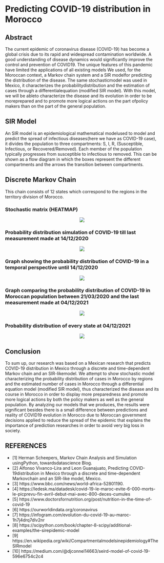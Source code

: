 # Predicting COVID-19 distribution in Morocco
## Abstract
The current epidemic of coronavirus disease (COVID-19) has become a global crisis due to its rapid and widespread contamination worldwide. A good understanding of disease dynamics would significantly improve the control and prevention of COVID19. The unique features of this pandemic have limited the applications of all existing models We used, for the Moroccan context, a Markov chain system and a SIR modelfor predicting the distribution of the disease. The same stochasticmodel was used in Mexico, it characterizes the probabilitydistribution and the estimation of cases through a differentialequation (modified SIR model). With this model, we will be ableto characterize the disease and its evolution in order to be moreprepared and to promote more logical actions on the part ofpolicy makers than on the part of the general population.
## SIR Model
An SIR model is an epidemiological mathematical modelused to model and predict the spread of infectious diseases(here we have as COVID-19 case), it divides the population to three compartments: S, I, R, (Susceptible, Infectious, or Recovered/Removed). Each member of the population typically progresses from susceptible to infectious to removed. This can be shown as a flow diagram in which the boxes represent the different compartments and the arrows the transition between compartments.
## Discrete Markov Chain
This chain consists of 12 states which correspond to the regions in the territory division of Morocco.
### Stochastic matrix (HEATMAP)
<p align="center">
  <img src="https://user-images.githubusercontent.com/63251172/97018010-85b41e00-1546-11eb-99ba-6731f9ba29ea.png">
</p>

### Probability distribution simulation of COVID-19 till last measurement made at 14/12/2020
<p align="center">
  <img src="https://user-images.githubusercontent.com/63251172/97018236-d297f480-1546-11eb-940b-6c3973878d22.png">
</p>

### Graph showing the probability distribution of COVID-19 in a temporal perspective until 14/12/2020
<p align="center">
  <img src="https://user-images.githubusercontent.com/63251172/97018883-8ef1ba80-1547-11eb-9b9e-ea57c74f8e0f.png">
</p>

### Graph comparing the probability distribution of COVID-19 in Moroccan population between 21/03/2020 and the last measurement made at 04/12/2021
<p align="center">
  <img src="https://user-images.githubusercontent.com/63251172/97018999-b3e62d80-1547-11eb-8e91-a28ae1c707cd.png">
</p>

### Probability distribution of every state at 04/12/2021
<p align="center">
  <img src="https://user-images.githubusercontent.com/63251172/97019014-b8124b00-1547-11eb-92d3-42d50b657238.png">
</p>

## Conclusion
To sum up, our research was based on a Mexican research that predicts COVID-19 distribution in Mexico through a discrete and time-dependent Markov chain and an SIR-likemodel. We attempt to show stochastic model characterizing the probability distribution of cases in Morocco by regions and the estimated number of cases in Morocco through a differential equation model (modified SIR model), thus characterized the disease and its course in Morocco in order to display more preparedness and promote more logical actions by both the policy makers as well as the general population. By analyzing our models that we produces, the results were significant besides there is a small difference between predictions and reality of COVID19 evolution in Morocco due to Moroccan government decisions applied to reduce the spread of the epidemic that explains the importance of prediction researches in order to avoid very big loss in society.

## REFERENCES
<ul>
  <li>[1] Herman Scheepers, Markov Chain Analysis and Simulation usingPython, towardsdatascience Blog.</li>
  <li>[2] Alfonso Vivanco-Lira and Leon Guanajuato, Predicting COVID-19distribution in Mexico through a discrete and time-dependent Markovchain and an SIR-like model, Mexico.</li>
  <li>[3] https://www.bbc.com/news/world-africa-52801190.</li>
  <li>[4] https://ledesk.ma/datadesk/covid-19-le-maroc-evite-6-000-morts-le-picprevu-fin-avril-debut-mai-avec-800-deces-cumules</li>
  <li>[5] https://www.doctorsfornutrition.org/post/nutrition-in-the-time-of-covid-19</li>
  <li>[6] https://ourworldindata.org/coronavirus</li>
  <li>[7] https://infogram.com/evolution-du-covid-19-au-maroc-1h7j4drq7dlv2nr</li>
  <li>[8] https://scipython.com/book/chapter-8-scipy/additional-examples/the-sirepidemic-model</li>
  <li>[9] https://en.wikipedia.org/wiki/Compartmentalmodelsinepidemiology#TheSIRmodel</li>
  <li>[10] https://medium.com/@djconnel14663/seird-model-of-covid-19-596e6754c2c4</li>
</ul>
